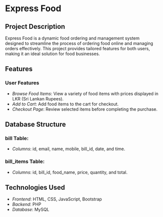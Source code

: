 # Express Food

## Project Description
Express Food is a dynamic food ordering and management system designed to streamline the process of ordering food online and managing orders effectively. This project provides tailored features for both users, making it an ideal solution for food businesses.

## Features

### User Features
- *Browse Food Items*: View a variety of food items with prices displayed in LKR (Sri Lankan Rupees).
- *Add to Cart*: Add food items to the cart for checkout.
- *Checkout Page*: Review selected items before completing the purchase.

## Database Structure

### bill Table:
- *Columns*: id, email, name, mobile, bill_id, date, and time.

### bill_items Table:
- *Columns*: id, bill_id, food_name, price, quantity, and total.

## Technologies Used
- *Frontend*: HTML, CSS, JavaScript, Bootstrap
- *Backend*: PHP
- *Database*: MySQL